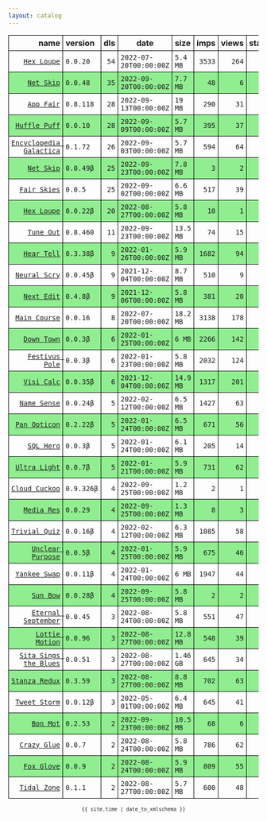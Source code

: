 ```yaml
---
layout: catalog
---
```


<style>
table {
    border-collapse: collapse;
}

td, th {
    border: 1px solid black;
    white-space: nowrap;
}

th, td {
    padding: 5px;
}

tr:nth-child(even) {
    background-color: Lightgreen;
}
</style>

| name | version | dls | date | size | imps | views | stars | issues | category |
| ---: | :------ | --: | ---- | :--- | ---: | ----: | -----:| -----: | :------- |
| [``Hex Loupe``](https://Hex-Loupe.github.io/App/) | ``0.0.20`` | `54` | `2022-07-20T00:00:00Z` | `5.4 MB` | `3533` | `264` | `0` | `0` |  |
| [``Net Skip``](https://Net-Skip.github.io/App/) | ``0.0.48`` | `35` | `2022-09-20T00:00:00Z` | `7.7 MB` | `48` | `6` | `0` | `0` |  |
| [``App Fair``](https://appfair.app) | ``0.8.118`` | `28` | `2022-09-13T00:00:00Z` | `19 MB` | `290` | `31` | `29` | [``6``](https://github.com/App-Fair/App/issues) |  |
| [``Huffle Puff``](https://Huffle-Puff.github.io/App/) | ``0.0.10`` | `28` | `2022-09-09T00:00:00Z` | `5.7 MB` | `395` | `37` | `0` | `0` |  |
| [``Encyclopedia Galactica``](https://Encyclopedia-Galactica.github.io/App/) | ``0.1.72`` | `26` | `2022-09-03T00:00:00Z` | `5.7 MB` | `594` | `64` | `0` | `0` |  |
| [``Net Skip``](https://Net-Skip.github.io/App/) | ``0.0.49β`` | `25` | `2022-09-23T00:00:00Z` | `7.8 MB` | `3` | `2` | `0` | `0` |  |
| [``Fair Skies``](http://Fair-Skies.github.io/App) | ``0.0.5`` | `25` | `2022-09-02T00:00:00Z` | `6.6 MB` | `517` | `39` | `0` | `0` |  |
| [``Hex Loupe``](https://Hex-Loupe.github.io/App/) | ``0.0.22β`` | `20` | `2022-08-27T00:00:00Z` | `5.8 MB` | `10` | `1` | `0` | `0` |  |
| [``Tune Out``](https://Tune-Out.github.io/App/) | ``0.8.460`` | `11` | `2022-09-23T00:00:00Z` | `13.5 MB` | `74` | `15` | `1` | `0` |  |
| [``Hear Tell``](https://Hear-Tell.github.io/App/) | ``0.3.38β`` | `9` | `2022-01-26T00:00:00Z` | `5.9 MB` | `1682` | `94` | `0` | `0` |  |
| [``Neural Scry``](https://Neural-Scry.github.io/App/) | ``0.0.45β`` | `9` | `2021-12-04T00:00:00Z` | `8.7 MB` | `510` | `9` | `0` | `0` |  |
| [``Next Edit``](https://Next-Edit.github.io/App/) | ``0.4.8β`` | `9` | `2021-12-06T00:00:00Z` | `5.8 MB` | `381` | `20` | `0` | `0` |  |
| [``Main Course``](https://Main-Course.github.io/App/) | ``0.0.16`` | `8` | `2022-07-20T00:00:00Z` | `18.2 MB` | `3138` | `178` | `0` | `0` |  |
| [``Down Town``](https://Down-Town.github.io/App/) | ``0.0.3β`` | `6` | `2022-01-25T00:00:00Z` | `6 MB` | `2266` | `142` | `0` | `0` |  |
| [``Festivus Pole``](https://Festivus-Pole.github.io/App/) | ``0.0.3β`` | `6` | `2022-01-23T00:00:00Z` | `5.8 MB` | `2032` | `124` | `0` | `0` |  |
| [``Visi Calc``](https://Visi-Calc.github.io/App/) | ``0.0.35β`` | `6` | `2021-12-04T00:00:00Z` | `14.9 MB` | `1317` | `201` | `0` | `0` |  |
| [``Name Sense``](https://Name-Sense.github.io/App/) | ``0.0.24β`` | `5` | `2022-02-12T00:00:00Z` | `6.5 MB` | `1427` | `63` | `0` | `0` |  |
| [``Pan Opticon``](https://Pan-Opticon.github.io/App/) | ``0.2.22β`` | `5` | `2022-01-24T00:00:00Z` | `6.5 MB` | `671` | `56` | `0` | `0` |  |
| [``SQL Hero``](https://SQL-Hero.github.io/App/) | ``0.0.3β`` | `5` | `2022-01-24T00:00:00Z` | `6.1 MB` | `205` | `14` | `0` | `0` |  |
| [``Ultra Light``](https://Ultra-Light.github.io/App/) | ``0.0.7β`` | `5` | `2022-01-21T00:00:00Z` | `5.9 MB` | `731` | `62` | `0` | `0` |  |
| [``Cloud Cuckoo``](https://Cloud-Cuckoo.github.io/App/) | ``0.9.326β`` | `4` | `2022-09-25T00:00:00Z` | `1.2 MB` | `2` | `1` | `2` | `0` |  |
| [``Media Res``](https://Media-Res.github.io/App/) | ``0.0.29`` | `4` | `2022-09-25T00:00:00Z` | `1.3 MB` | `8` | `3` | `0` | `0` |  |
| [``Trivial Quiz``](https://Trivial-Quiz.github.io/App/) | ``0.0.16β`` | `4` | `2022-02-12T00:00:00Z` | `6.3 MB` | `1085` | `58` | `0` | `0` |  |
| [``Unclear Purpose``](https://Unclear-Purpose.github.io/App/) | ``0.0.5β`` | `4` | `2022-01-25T00:00:00Z` | `5.9 MB` | `675` | `46` | `0` | `0` |  |
| [``Yankee Swap``](https://Yankee-Swap.github.io/App/) | ``0.0.11β`` | `4` | `2022-01-24T00:00:00Z` | `6 MB` | `1947` | `44` | `0` | `0` |  |
| [``Sun Bow``](http://Sun-Bow.appfair.net) | ``0.0.28β`` | `4` | `2022-09-25T00:00:00Z` | `5.8 MB` | `2` | `2` | `1` | `0` |  |
| [``Eternal September``](https://Eternal-September.github.io/App/) | ``0.0.45`` | `3` | `2022-08-24T00:00:00Z` | `5.8 MB` | `551` | `47` | `0` | `0` |  |
| [``Lottie Motion``](https://Lottie-Motion.github.io/App/) | ``0.0.96`` | `3` | `2022-08-27T00:00:00Z` | `12.8 MB` | `548` | `39` | `0` | `0` |  |
| [``Sita Sings the Blues``](https://Sita-Sings-the-Blues.github.io/App/) | ``0.0.51`` | `3` | `2022-08-27T00:00:00Z` | `1.46 GB` | `645` | `34` | `0` | `0` |  |
| [``Stanza Redux``](https://Stanza-Redux.github.io/App/) | ``0.3.59`` | `3` | `2022-08-27T00:00:00Z` | `8.8 MB` | `702` | `63` | `1` | `0` |  |
| [``Tweet Storm``](https://Tweet-Storm.github.io/App/) | ``0.0.12β`` | `3` | `2022-05-01T00:00:00Z` | `6.4 MB` | `645` | `41` | `0` | `0` |  |
| [``Bon Mot``](https://Bon-Mot.github.io/App/) | ``0.2.53`` | `2` | `2022-09-23T00:00:00Z` | `10.5 MB` | `68` | `6` | `2` | `0` |  |
| [``Crazy Glue``](https://Crazy-Glue.github.io/App/) | ``0.0.7`` | `2` | `2022-08-24T00:00:00Z` | `5.8 MB` | `786` | `62` | `0` | `0` |  |
| [``Fox Glove``](https://Fox-Glove.github.io/App/) | ``0.0.9`` | `2` | `2022-08-24T00:00:00Z` | `5.9 MB` | `809` | `55` | `0` | `0` |  |
| [``Tidal Zone``](https://Tidal-Zone.github.io/App/) | ``0.1.1`` | `2` | `2022-08-27T00:00:00Z` | `5.7 MB` | `600` | `48` | `0` | `0` |  |

<center><small><code>{{ site.time | date_to_xmlschema }}</code></small></center>
